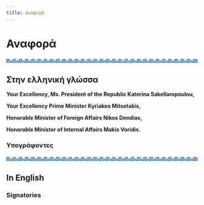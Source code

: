 ```yaml
---
title: Αναφορά
---
```


# Αναφορά

![image](../../static/img/patterns/1.svg) 

## Στην ελληνική γλώσσα

**Your Excellency, Ms. President of the Republic Katerina Sakellaropoulou,**

**Your Excellency Prime Minister Kyriakos Mitsotakis,**

**Honorable Minister of Foreign Affairs Nikos Dendias,**

**Honorable Minister of Internal Affairs Makis Voridis.**

### Υπογράφοντες

![image](../../static/img/patterns/1.svg) 

## In English

### Signatories